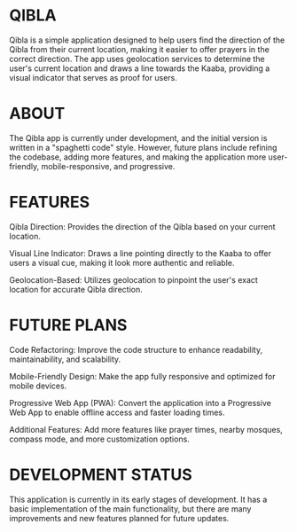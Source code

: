 # QIBLA
Qibla is a simple application designed to help users find the direction of the Qibla from their current location, making it easier to offer prayers in the correct direction. The app uses geolocation services to determine the user's current location and draws a line towards the Kaaba, providing a visual indicator that serves as proof for users.

# ABOUT
The Qibla app is currently under development, and the initial version is written in a "spaghetti code" style. However, future plans include refining the codebase, adding more features, and making the application more user-friendly, mobile-responsive, and progressive.

# FEATURES
Qibla Direction: Provides the direction of the Qibla based on your current location.

Visual Line Indicator: Draws a line pointing directly to the Kaaba to offer users a visual cue, making it look more authentic and reliable.

Geolocation-Based: Utilizes geolocation to pinpoint the user's exact location for accurate Qibla direction.

# FUTURE PLANS
Code Refactoring: Improve the code structure to enhance readability, maintainability, and scalability.

Mobile-Friendly Design: Make the app fully responsive and optimized for mobile devices.

Progressive Web App (PWA): Convert the application into a Progressive Web App to enable offline access and faster loading times.

Additional Features: Add more features like prayer times, nearby mosques, compass mode, and more customization options.

# DEVELOPMENT STATUS
This application is currently in its early stages of development. It has a basic implementation of the main functionality, but there are many improvements and new features planned for future updates.
